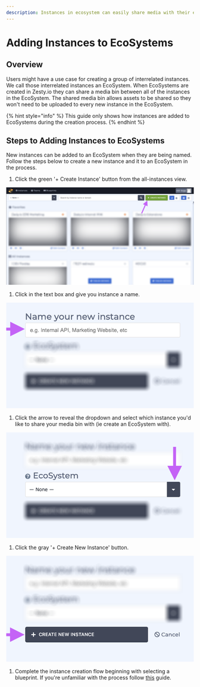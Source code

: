 ```yaml
---
description: Instances in ecosystem can easily share media with their ecosystem media bin.
---
```


# Adding Instances to EcoSystems

## Overview

Users might have a use case for creating a group of interrelated instances. We call those interrelated instances an EcoSystem. When EcoSystems are created in Zesty.io they can share a media bin between all of the instances in the EcoSystem. The shared media bin allows assets to be shared so they won't need to be uploaded to every new instance in the EcoSystem.

{% hint style="info" %}
This guide only shows how instances are added to EcoSystems during the creation process.
{% endhint %}

## Steps to Adding Instances to EcoSystems

New instances can be added to an EcoSystem when they are being named. Follow the steps below to create a new instance and it to an EcoSystem in the process.

1. Click the green  '+ Create Instance' button from the all-instances view.

![The Create Instance button near the top right-hand corner of the all-instances view.](../../../.gitbook/assets/new-instance.png)

1. Click in the text box and give you instance a name.

![Name your instance text box.](../../../.gitbook/assets/name-instance.png)

1. Click the arrow to reveal the dropdown and select which instance you'd like to share your media bin with (ie create an EcoSystem with).

![Select an EcoSystem from the dropdown.](../../../.gitbook/assets/select-ecosys.png)

1. Click the gray '+ Create New Instance' button.&#x20;

![Create new instance button.](../../../.gitbook/assets/click-create-new-instance.png)

1. Complete the instance creation flow beginning with selecting a blueprint. If you're unfamiliar with the process follow [this](https://zesty.org/guides/how-to-create-a-new-instance#step-2-select-a-blueprint) guide.&#x20;
